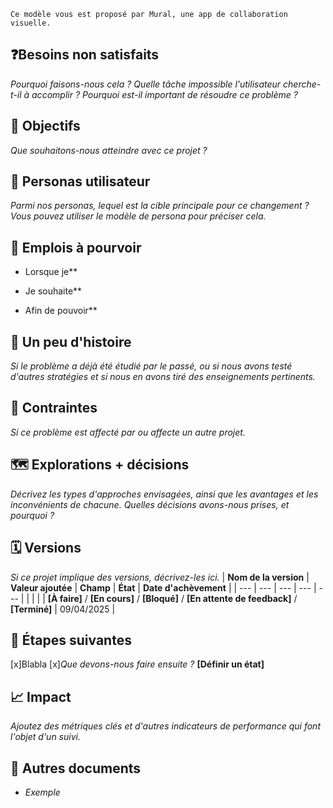 ```note
Ce modèle vous est proposé par Mural, une app de collaboration visuelle.
```

## ❓Besoins non satisfaits

_Pourquoi faisons-nous cela ? Quelle tâche impossible l'utilisateur cherche-t-il à accomplir ? Pourquoi est-il important de résoudre ce problème ?_

## 🏹 Objectifs

_Que souhaitons-nous atteindre avec ce projet ?_

## 👥 Personas utilisateur

_Parmi nos personas, lequel est la cible principale pour ce changement ? Vous pouvez utiliser le modèle de persona pour préciser cela._

## 💪 Emplois à pourvoir

- Lorsque je*<describe the specific context>*

- Je souhaite*<describe user need>*

- Afin de pouvoir*<describe the reason for the need>*

## 📜 Un peu d'histoire

_Si le problème a déjà été étudié par le passé, ou si nous avons testé d'autres stratégies et si nous en avons tiré des enseignements pertinents._

## 👀 Contraintes

_Si ce problème est affecté par ou affecte un autre projet._

## 🗺 Explorations + décisions

_Décrivez les types d'approches envisagées, ainsi que les avantages et les inconvénients de chacune. Quelles décisions avons-nous prises, et pourquoi ?_

## 🗓 Versions

_Si ce projet implique des versions, décrivez-les ici._
| **Nom de la version** | **Valeur ajoutée** | **Champ** | **État** | **Date d'achèvement** |
| --- | --- | --- | --- | --- |
| | | | **[À faire]** / **[En cours]** / **[Bloqué]** / **[En attente de feedback]** / **[Terminé]** | 09/04/2025 |

## 👣 Étapes suivantes

[x]Blabla
[x]_Que devons-nous faire ensuite ?_
**[Définir un état]**

## 📈 Impact

_Ajoutez des métriques clés et d'autres indicateurs de performance qui font l'objet d'un suivi._

## 🔗 Autres documents

- _Exemple_
